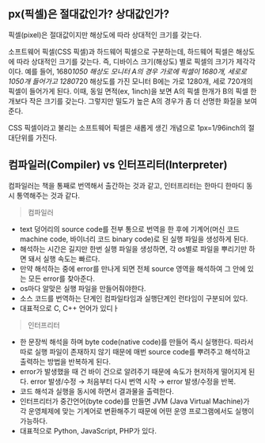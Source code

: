 ## px(픽셀)은 절대값인가? 상대값인가?

픽셀(pixel)은 절대값이지만 해상도에 따라 상대적인 크기를 갖는다.

소프트웨어 픽셀(CSS 픽셀)과 하드웨어 픽셀으로 구분하는데, 하드웨어 픽셀은 해상도에 따라 상대적인 크기를 갖는다. 즉, 디바이스 크기(해상도) 별로 픽셀의 크기가 제각각이다. 예를 들어, 1680*1050 해상도 모니터 A의 경우 가로에 픽셀이 1680개, 세로로 1050개 들어가고 1280*720 해상도를 가진 모니터 B에는 가로 1280개, 세로 720개의 픽셀이 들어가게 된다. 이때, 동일 면적(ex, 1inch)을 보면 A의 픽셀 한개가 B의 픽셀 한개보다 작은 크기를 갖는다. 그렇지만 밀도가 높은 A의 경우가 좀 더 선명한 화질을 보여준다.

CSS 픽셀이라고 불리는 소프트웨어 픽셀은 새롭게 생긴 개념으로 1px=1/96inch의 절대단위를 가진다.

## 컴파일러(Compiler) vs 인터프리터(Interpreter)

컴파일러는 책을 통째로 번역해서 출간하는 것과 같고, 인터프리터는 한마디 한마디 동시 통역해주는 것과 같다. 

> 컴파일러

- text 덩어리의 source code를 전부 통으로 번역을 한 후에 기계어(머신 코드  machine code, 바이너리 코드 binary code)로 된 실행 파일을 생성하게 된다.
- 해석하는 시간은 길지만 한번 실행 파일을 생성하면, 각 os별로 파일을 뿌리기만 하면 돼서 실행 속도는 빠르다.
- 만약 해석하는 중에 error를 만나게 되면 전체 source 영역을 해석하여 그 안에 있는 모든 error를 찾아준다.
- os마다 알맞은 실행 파일을 만들어줘야한다.
- 소스 코드를 번역하는 단계인 컴파일타임과 실행단계인 런타임이 구분되어 있다.
- 대표적으로 C, C++ 언어가 있디ㅏ

> 인터프리터

- 한 문장씩 해석을 하며 byte code(native code)를 만들어 즉시 실행한다. 따라서 따로 실행 파일이 존재하지 않기 때문에 매번 source code를 뿌려주고 해석하고 출력하는 방법을 반복하게 된다.
- error가 발생했을 때 건 바이 건으로 알려주기 때문에 속도가 현저하게 떨어지게 된다. error 발생/수정 → 처음부터 다시 번역 시작 → error 발생/수정을 반복.
- 코드 해석과 실행을 동시에 하면서 결과물을 출력한다.
- 인터프리터가 중간언어(byte code)를 만들면 JVM (Java Virtual Machine)가 각 운영체제에 맞는 기계어로 변환해주기 때문에 어떤 운영 프로그램에서도 실행이 가능하다.
- 대표적으로 Python, JavaScript, PHP가 있다.